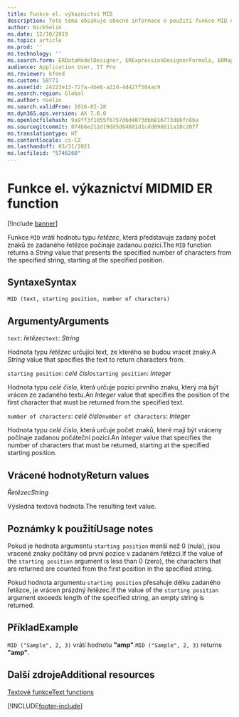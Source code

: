 ```yaml
---
title: Funkce el. výkaznictví MID
description: Toto téma obsahuje obecné informace o použití funkce MID elektronického výkaznictví.
author: NickSelin
ms.date: 12/10/2019
ms.topic: article
ms.prod: ''
ms.technology: ''
ms.search.form: ERDataModelDesigner, ERExpressionDesignerFormula, ERMappedFormatDesigner, ERModelMappingDesigner
audience: Application User, IT Pro
ms.reviewer: kfend
ms.custom: 58771
ms.assetid: 24223e13-727a-4be6-a22d-4d427f504ac9
ms.search.region: Global
ms.author: nselin
ms.search.validFrom: 2016-02-28
ms.dyn365.ops.version: AX 7.0.0
ms.openlocfilehash: 9a9ff3f1055f6757d6d4073dbb816773d8bfc8ba
ms.sourcegitcommit: 074b6e212d19dd5d84881d1cdd096611a18c207f
ms.translationtype: HT
ms.contentlocale: cs-CZ
ms.lasthandoff: 03/31/2021
ms.locfileid: "5746260"
---
```

# <a name="mid-er-function"></a><span data-ttu-id="7d549-103">Funkce el. výkaznictví MID</span><span class="sxs-lookup"><span data-stu-id="7d549-103">MID ER function</span></span>

[!include [banner](../includes/banner.md)]

<span data-ttu-id="7d549-104">Funkce `MID` vrátí hodnotu typu *řetězec*, která představuje zadaný počet znaků ze zadaného řetězce počínaje zadanou pozicí.</span><span class="sxs-lookup"><span data-stu-id="7d549-104">The `MID` function returns a *String* value that presents the specified number of characters from the specified string, starting at the specified position.</span></span>

## <a name="syntax"></a><span data-ttu-id="7d549-105">Syntaxe</span><span class="sxs-lookup"><span data-stu-id="7d549-105">Syntax</span></span>

```vb
MID (text, starting position, number of characters)
```

## <a name="arguments"></a><span data-ttu-id="7d549-106">Argumenty</span><span class="sxs-lookup"><span data-stu-id="7d549-106">Arguments</span></span>

<span data-ttu-id="7d549-107">`text`: *řetězec*</span><span class="sxs-lookup"><span data-stu-id="7d549-107">`text`: *String*</span></span>

<span data-ttu-id="7d549-108">Hodnota typu *řetězec* určující text, ze kterého se budou vracet znaky.</span><span class="sxs-lookup"><span data-stu-id="7d549-108">A *String* value that specifies the text to return characters from.</span></span>

<span data-ttu-id="7d549-109">`starting position`: *celé číslo*</span><span class="sxs-lookup"><span data-stu-id="7d549-109">`starting position`: *Integer*</span></span>

<span data-ttu-id="7d549-110">Hodnota typu *celé číslo*, která určuje pozici prvního znaku, který má být vrácen ze zadaného textu.</span><span class="sxs-lookup"><span data-stu-id="7d549-110">An *Integer* value that specifies the position of the first character that must be returned from the specified text.</span></span>

<span data-ttu-id="7d549-111">`number of characters`: *celé číslo*</span><span class="sxs-lookup"><span data-stu-id="7d549-111">`number of characters`: *Integer*</span></span>

<span data-ttu-id="7d549-112">Hodnota typu *celé číslo*, která určuje počet znaků, které mají být vráceny počínaje zadanou počáteční pozicí.</span><span class="sxs-lookup"><span data-stu-id="7d549-112">An *Integer* value that specifies the number of characters that must be returned, starting at the specified starting position.</span></span>

## <a name="return-values"></a><span data-ttu-id="7d549-113">Vrácené hodnoty</span><span class="sxs-lookup"><span data-stu-id="7d549-113">Return values</span></span>

<span data-ttu-id="7d549-114">*Řetězec*</span><span class="sxs-lookup"><span data-stu-id="7d549-114">*String*</span></span>

<span data-ttu-id="7d549-115">Výsledná textová hodnota.</span><span class="sxs-lookup"><span data-stu-id="7d549-115">The resulting text value.</span></span>

## <a name="usage-notes"></a><span data-ttu-id="7d549-116">Poznámky k použití</span><span class="sxs-lookup"><span data-stu-id="7d549-116">Usage notes</span></span>

<span data-ttu-id="7d549-117">Pokud je hodnota argumentu `starting position` menší než 0 (nula), jsou vracené znaky počítány od první pozice v zadaném řetězci.</span><span class="sxs-lookup"><span data-stu-id="7d549-117">If the value of the `starting position` argument is less than 0 (zero), the characters that are returned are counted from the first position in the specified string.</span></span>

<span data-ttu-id="7d549-118">Pokud hodnota argumentu `starting position` přesahuje délku zadaného řetězce, je vrácen prázdný řetězec.</span><span class="sxs-lookup"><span data-stu-id="7d549-118">If the value of the `starting position` argument exceeds length of the specified string, an empty string is returned.</span></span>

## <a name="example"></a><span data-ttu-id="7d549-119">Příklad</span><span class="sxs-lookup"><span data-stu-id="7d549-119">Example</span></span>

<span data-ttu-id="7d549-120">`MID ("Sample", 2, 3)` vrátí hodnotu **"amp"**.</span><span class="sxs-lookup"><span data-stu-id="7d549-120">`MID ("Sample", 2, 3)` returns **"amp"**.</span></span>

## <a name="additional-resources"></a><span data-ttu-id="7d549-121">Další zdroje</span><span class="sxs-lookup"><span data-stu-id="7d549-121">Additional resources</span></span>

[<span data-ttu-id="7d549-122">Textové funkce</span><span class="sxs-lookup"><span data-stu-id="7d549-122">Text functions</span></span>](er-functions-category-text.md)


[!INCLUDE[footer-include](../../../includes/footer-banner.md)]